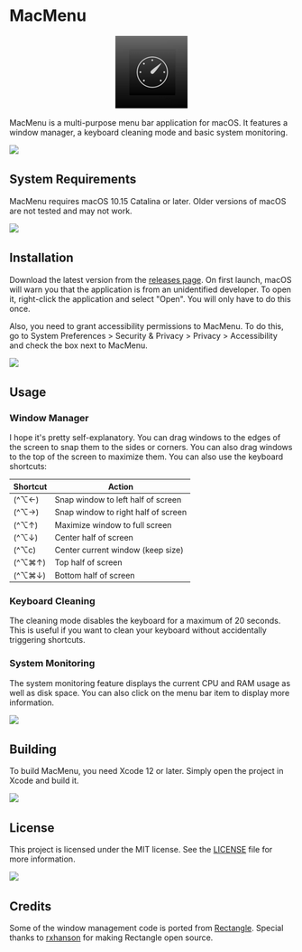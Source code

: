 # MacMenu

<p align=center>
    <img src="MacMenu/Assets.xcassets/AppIcon.appiconset/Icon-128.png" alt="MacMenu Icon" width="128">
</p>

MacMenu is a multi-purpose menu bar application for macOS. It features a window manager, a keyboard cleaning mode and basic system monitoring.

<img src="https://raw.githubusercontent.com/andreasbm/readme/master/assets/lines/solar.png">

## System Requirements

MacMenu requires macOS 10.15 Catalina or later. Older versions of macOS are not tested and may not work.

<img src="https://raw.githubusercontent.com/andreasbm/readme/master/assets/lines/solar.png">

## Installation

Download the latest version from the [releases page](https://github.com/dan-koller/macmenu/releases). On first launch, macOS will warn you that the application is from an unidentified developer. To open it, right-click the application and select "Open". You will only have to do this once.

Also, you need to grant accessibility permissions to MacMenu. To do this, go to System Preferences > Security & Privacy > Privacy > Accessibility and check the box next to MacMenu.

<img src="https://raw.githubusercontent.com/andreasbm/readme/master/assets/lines/solar.png">

## Usage

### Window Manager

I hope it's pretty self-explanatory. You can drag windows to the edges of the screen to snap them to the sides or corners. You can also drag windows to the top of the screen to maximize them. You can also use the keyboard shortcuts:

| Shortcut | Action                              |
| -------- | ----------------------------------- |
| (^⌥←)    | Snap window to left half of screen  |
| (^⌥→)    | Snap window to right half of screen |
| (^⌥↑)    | Maximize window to full screen      |
| (^⌥↓)    | Center half of screen               |
| (^⌥c)    | Center current window (keep size)   |
| (^⌥⌘↑)   | Top half of screen                  |
| (^⌥⌘↓)   | Bottom half of screen               |

### Keyboard Cleaning

The cleaning mode disables the keyboard for a maximum of 20 seconds. This is useful if you want to clean your keyboard without accidentally triggering shortcuts.

### System Monitoring

The system monitoring feature displays the current CPU and RAM usage as well as disk space. You can also click on the menu bar item to display more information.

<img src="https://raw.githubusercontent.com/andreasbm/readme/master/assets/lines/solar.png">

## Building

To build MacMenu, you need Xcode 12 or later. Simply open the project in Xcode and build it.

<img src="https://raw.githubusercontent.com/andreasbm/readme/master/assets/lines/solar.png">

## License

This project is licensed under the MIT license. See the [LICENSE](LICENSE) file for more information.

<img src="https://raw.githubusercontent.com/andreasbm/readme/master/assets/lines/solar.png">

## Credits

Some of the window management code is ported from [Rectangle](https://github.com/rxhanson/Rectangle). Special thanks to [rxhanson](https://github.com/rxhanson) for making Rectangle open source.
